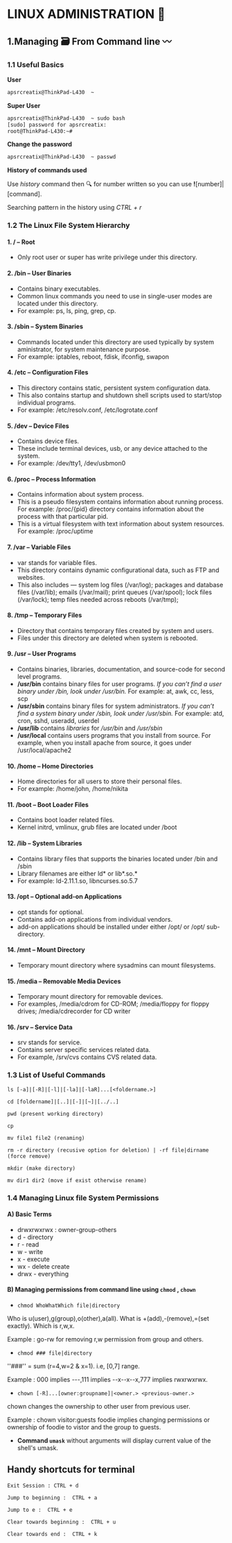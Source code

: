 # LINUX ADMINISTRATION :ledger: 

## 1.Managing :card_file_box: From Command line :wavy_dash:

### 1.1 Useful Basics

**User**

```bash
apsrcreatix@ThinkPad-L430  ~ 
```

**Super User**

```bash
apsrcreatix@ThinkPad-L430  ~ sudo bash
[sudo] password for apsrcreatix: 
root@ThinkPad-L430:~# 
```

**Change the password**

```bash
apsrcreatix@ThinkPad-L430  ~ passwd
```

**History of commands used**

Use *history* command then :mag: for number written so you can use **!**[number]|[command].

Searching pattern in the history using *CTRL + r*

### 1.2 The Linux File System Hierarchy

#### 1. / – Root

- Only root user or super has write privilege under this directory.

#### 2. /bin – User Binaries

- Contains binary executables.
- Common linux commands you need to use in single-user modes are located under this directory.
- For example: ps, ls, ping, grep, cp.

#### 3. /sbin – System Binaries

- Commands located under this directory are used typically by system aministrator, for system maintenance purpose.
- For example: iptables, reboot, fdisk, ifconfig, swapon

#### 4. /etc – Configuration Files

- This directory contains static, persistent system configuration data.
- This also contains startup and shutdown shell scripts used to start/stop individual programs.
- For example: /etc/resolv.conf, /etc/logrotate.conf

#### 5. /dev – Device Files

- Contains device files.
- These include terminal devices, usb, or any device attached to the system.
- For example: /dev/tty1, /dev/usbmon0

#### 6. /proc – Process Information

- Contains information about system process.
- This is a pseudo filesystem contains information about running process. For example: /proc/{pid} directory contains information about the process with that particular pid.
- This is a virtual filesystem with text information about system resources. For example: /proc/uptime

#### 7. /var – Variable Files

- var stands for variable files.
- This directory contains dynamic configurational data, such as FTP and websites.
- This also includes — system log files (/var/log); packages and database files (/var/lib); emails (/var/mail); print queues (/var/spool); lock files (/var/lock); temp files needed across reboots (/var/tmp);

#### 8. /tmp – Temporary Files

- Directory that contains temporary files created by system and users.
- Files under this directory are deleted when system is rebooted.

#### 9. /usr – User Programs

- Contains binaries, libraries, documentation, and source-code for second level programs.
- **/usr/bin** contains binary files for user programs. *If you can’t find a user binary under /bin, look under /usr/bin.* For example: at, awk, cc, less, scp
- **/usr/sbin** contains binary files for system administrators. *If you can’t find a system binary under /sbin, look under /usr/sbin.* For example: atd, cron, sshd, useradd, userdel
- **/usr/lib** contains *libraries* for */usr/bin* and */usr/sbin*
- **/usr/local** contains users programs that you install from source. For example, when you install apache from source, it goes under /usr/local/apache2

#### 10. /home – Home Directories

- Home directories for all users to store their personal files.
- For example: /home/john, /home/nikita

#### 11. /boot – Boot Loader Files

- Contains boot loader related files.
- Kernel initrd, vmlinux, grub files are located under /boot

#### 12. /lib – System Libraries

- Contains library files that supports the binaries located under /bin and /sbin
- Library filenames are either ld* or lib*.so.*
- For example: ld-2.11.1.so, libncurses.so.5.7

#### 13. /opt – Optional add-on Applications

- opt stands for optional.
- Contains add-on applications from individual vendors.
- add-on applications should be installed under either /opt/ or /opt/ sub-directory.

#### 14. /mnt – Mount Directory

- Temporary mount directory where sysadmins can mount filesystems.

#### 15. /media – Removable Media Devices

- Temporary mount directory for removable devices.
- For examples, /media/cdrom for CD-ROM; /media/floppy for floppy drives; /media/cdrecorder for CD writer

#### 16. /srv – Service Data

- srv stands for service.
- Contains server specific services related data.
- For example, /srv/cvs contains CVS related data.

### 1.3 List of Useful Commands 

`ls [-a]|[-R]|[-l]|[-la]|[-laR]...[<foldername.>]`

`cd [foldername]|[..]|[-]|[~]|[../..]`

`pwd (present working directory)`

`cp`

`mv file1 file2 (renaming)`

`rm -r directory (recusive option for deletion) | -rf file|dirname (force remove)`

`mkdir (make directory)`

`mv dir1 dir2 (move if exist otherwise rename)`

### 1.4 Managing Linux file System Permissions

#### A) Basic Terms 

- drwxrwxrwx : owner-group-others
- d - directory
- r - read
- w - write 
- x - execute 
- wx - delete create
- drwx - everything

#### B) Managing permissions from command line using `chmod` , `chown`

- `chmod WhoWhatWhich file|directory`

Who is u(user),g(group),o(other),a(all). What is +(add),-(remove),=(set exactly). Which is r,w,x.

Example : go-rw for removing r,w permission from group and others. 

- `chmod ### file|directory`

''###'' = sum (r=4,w=2 & x=1). i.e, [0,7] range.

Example : 000 implies ---,111 implies --x--x--x,777 implies rwxrwxrwx.

- `chown [-R]...[owner:groupname]|<owner.> <previous-owner.>`

chown changes the ownership to other user from previous user.

Example : chown visitor:guests foodie implies changing permissions or ownership of foodie to vistor and the group to guests.

- **Command `umask`** without arguments will display current value of the shell's umask. 

## **Handy shortcuts for terminal** 

`Exit Session : CTRL + d`

`Jump to beginning :  CTRL + a`

`Jump to e :  CTRL + e`

`Clear towards beginning :  CTRL + u`

`Clear towards end :  CTRL + k`







